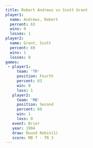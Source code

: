 ```yaml
---
title: Robert Andrews vs Scott Grant
player1:               
  name: Andrews, Robert
  percent: 63          
  wins: 0              
  losses: 1            
player2:               
  name: Grant, Scott   
  percent: 69          
  wins: 1              
  losses: 0            
games:
 - player1:          
     team: 'TR'      
     position: Fourth
     percent: 63     
     win: 0          
     loss: 1         
   player2:          
     team: 'MB'      
     position: Second
     percent: 69     
     win: 1          
     loss: 0         
   event: Brier        
   year: 1994          
   draw: Round Robin(1)
   score: MB 7 - TR 3  
---
```

